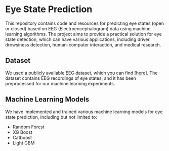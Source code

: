 # Eye State Prediction

This repository contains code and resources for predicting eye states (open or closed) based on EEG (Electroencephalogram) data using machine learning algorithms. The project aims to provide a practical solution for eye state detection, which can have various applications, including driver drowsiness detection, human-computer interaction, and medical research.

## Dataset

We used a publicly available EEG dataset, which you can find [[here](https://www.kaggle.com/datasets/robikscube/eye-state-classification-eeg-dataset?select=EEG_Eye_State_Classification.csv)]. The dataset contains EEG recordings of eye states, and it has been preprocessed for our machine learning experiments.

## Machine Learning Models

We have implemented and trained various machine learning models for eye state prediction, including but not limited to:

- Random Forest
- XG Boost
- Catboost
- Light GBM
